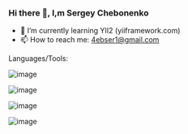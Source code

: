 ### Hi there 👋, I,m Sergey Chebonenko
- 🌱 I’m currently learning YII2 (yiiframework.com)
- 📫 How to reach me: 4ebser1@gmail.com

Languages/Tools:

![image](https://github.com/BolshoeSpasibo/BolshoeSpasibo/assets/78027962/c4d795c5-e1dd-4293-9050-d6ba16ba1a66)

![image](https://github.com/BolshoeSpasibo/BolshoeSpasibo/assets/78027962/cebfb3c7-e255-4dac-804c-1386d1addaea)

![image](https://github.com/BolshoeSpasibo/BolshoeSpasibo/assets/78027962/ccd54ccd-06f8-4630-a693-8e1b832d8624)

![image](https://github.com/BolshoeSpasibo/BolshoeSpasibo/assets/78027962/e8d1b1b3-b7ec-403d-ac4a-e1632c6c0be5)

